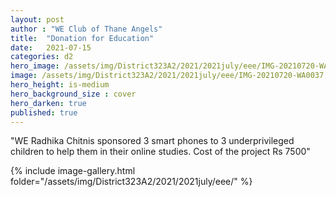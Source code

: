 ```yaml
---
layout: post
author : "WE Club of Thane Angels"
title:  "Donation for Education"
date:   2021-07-15
categories: d2
hero_image: /assets/img/District323A2/2021/2021july/eee/IMG-20210720-WA0034 - we clubs of india.jpg
image: /assets/img/District323A2/2021/2021july/eee/IMG-20210720-WA0037 - we clubs of india.jpg
hero_height: is-medium
hero_background_size : cover
hero_darken: true
published: true
---
```


"WE Radhika Chitnis sponsored 3 smart phones to 3 underprivileged children to help them in their online studies. Cost of the project Rs 7500"



{% include image-gallery.html folder="/assets/img/District323A2/2021/2021july/eee/" %}
